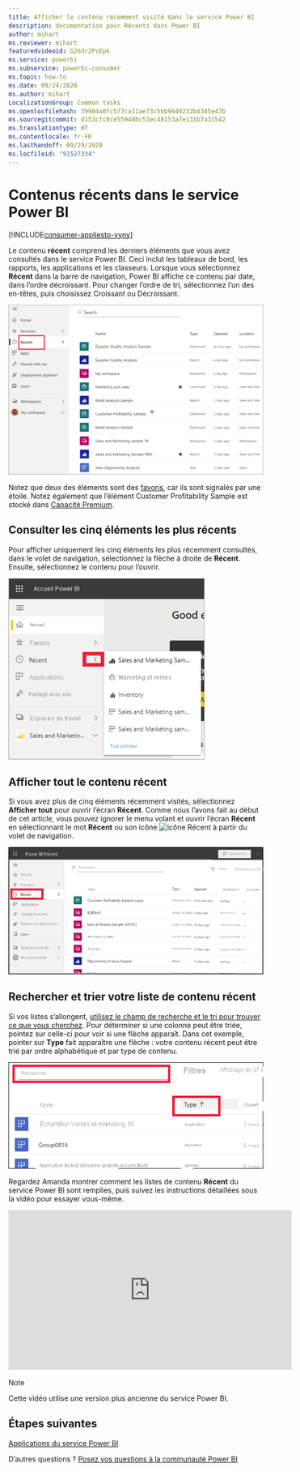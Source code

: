 ```yaml
---
title: Afficher le contenu récemment visité dans le service Power BI
description: documentation pour Récents dans Power BI
author: mihart
ms.reviewer: mihart
featuredvideoid: G26dr2PsEpk
ms.service: powerbi
ms.subservice: powerbi-consumer
ms.topic: how-to
ms.date: 09/24/2020
ms.author: mihart
LocalizationGroup: Common tasks
ms.openlocfilehash: 39904a0fc577ca11ae73c5bb9840232b4345e47b
ms.sourcegitcommit: d153cfc0ce559480c53ec48153a7e131b7a31542
ms.translationtype: HT
ms.contentlocale: fr-FR
ms.lasthandoff: 09/29/2020
ms.locfileid: "91527334"
---
```

# <a name="recent-content-in-the-power-bi-service"></a>Contenus **récents** dans le service Power BI

[!INCLUDE[consumer-appliesto-yyny](../includes/consumer-appliesto-yyny.md)]

Le contenu **récent** comprend les derniers éléments que vous avez consultés dans le service Power BI. Ceci inclut les tableaux de bord, les rapports, les applications et les classeurs. Lorsque vous sélectionnez **Récent** dans la barre de navigation, Power BI affiche ce contenu par date, dans l’ordre décroissant.  Pour changer l’ordre de tri, sélectionnez l’un des en-têtes, puis choisissez Croissant ou Décroissant.


![fenêtre Contenu récent](./media/end-user-recent/power-bi-recents.png)

Notez que deux des éléments sont des [favoris](end-user-favorite.md), car ils sont signalés par une étoile. Notez également que l’élément Customer Profitability Sample est stocké dans [Capacité Premium](end-user-license.md).

## <a name="see-your-five-most-recents"></a>Consulter les cinq éléments les plus récents

Pour afficher uniquement les cinq éléments les plus récemment consultés, dans le volet de navigation, sélectionnez la flèche à droite de **Récent**.  Ensuite, sélectionnez le contenu pour l’ouvrir. 

![menu volant Contenu récent](./media/end-user-recent/power-bi-recent-fly-out.png)

## <a name="see-all-of-your-recent-content"></a>Afficher tout le contenu récent

Si vous avez plus de cinq éléments récemment visités, sélectionnez **Afficher tout** pour ouvrir l’écran **Récent**. Comme nous l’avons fait au début de cet article, vous pouvez ignorer le menu volant et ouvrir l’écran **Récent** en sélectionnant le mot **Récent** ou son icône ![icône Récent](./media/end-user-recent/power-bi-icon.png) à partir du volet de navigation.

![afficher tout le contenu récent](./media/end-user-recent/power-bi-admin-recent.png)


## <a name="search-and-sort-your-list-of-recent-content"></a>Rechercher et trier votre liste de contenu récent

Si vos listes s’allongent, [utilisez le champ de recherche et le tri pour trouver ce que vous cherchez](end-user-search-sort.md). Pour déterminer si une colonne peut être triée, pointez sur celle-ci pour voir si une flèche apparaît. Dans cet exemple, pointer sur **Type** fait apparaître une flèche : votre contenu récent peut être trié par ordre alphabétique et par type de contenu. 

![Capture d’écran montrant à la fois le champ de recherche et la flèche de tri](./media/end-user-recent/power-bi-recent-sort-search.png)

Regardez Amanda montrer comment les listes de contenu **Récent** du service Power BI sont remplies, puis suivez les instructions détaillées sous la vidéo pour essayer vous-même.

<iframe width="560" height="315" src="https://www.youtube.com/embed/G26dr2PsEpk" frameborder="0" allowfullscreen></iframe>

> [!NOTE]
> Cette vidéo utilise une version plus ancienne du service Power BI.

<!--
## Actions available from the **Recent** content list
The actions available to you will depend on the settings assigned by the content *designer*. Some of your options may include:
* Select the star icon to [favorite a dashboard, report, or app](end-user-favorite.md) ![star icon](./media/end-user-shared-with-me/power-bi-star-icon.png).
* Some dashboards and reports can be re-shared  ![share icon](./media/end-user-shared-with-me/power-bi-share-icon-new.png).
* [Open the report in Excel](end-user-export.md) ![export to Excel icon](./media/end-user-shared-with-me/power-bi-excel.png) 
* [View insights](end-user-insights.md) that Power BI finds in the data ![insights icon](./media/end-user-shared-with-me/power-bi-insights.png). -->





## <a name="next-steps"></a>Étapes suivantes
[Applications du service Power BI](end-user-apps.md)

D’autres questions ? [Posez vos questions à la communauté Power BI](https://community.powerbi.com/)

